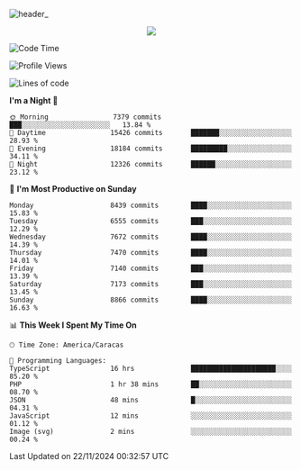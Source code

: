 ![header_](https://github.com/user-attachments/assets/4010d822-ccdc-4198-b608-18c773338d18)


<p align="center">
  <a href="http://www.github.com/thevacs">
    <img src="https://github-readme-streak-stats.herokuapp.com/?user=thevacs&stroke=ffffff&background=1c1917&ring=0891b2&fire=0891b2&currStreakNum=ffffff&currStreakLabel=0891b2&sideNums=ffffff&sideLabels=ffffff&dates=ffffff&hide_border=true" />
  </a>
</p>

<!--START_SECTION:waka-->
![Code Time](http://img.shields.io/badge/Code%20Time-3%2C090%20hrs%2012%20mins-blue)

![Profile Views](http://img.shields.io/badge/Profile%20Views-1-blue)

![Lines of code](https://img.shields.io/badge/From%20Hello%20World%20I%27ve%20Written-5.1%20million%20lines%20of%20code-blue)

**I'm a Night 🦉** 

```text
🌞 Morning                7379 commits        ███░░░░░░░░░░░░░░░░░░░░░░   13.84 % 
🌆 Daytime                15426 commits       ███████░░░░░░░░░░░░░░░░░░   28.93 % 
🌃 Evening                18184 commits       █████████░░░░░░░░░░░░░░░░   34.11 % 
🌙 Night                  12326 commits       ██████░░░░░░░░░░░░░░░░░░░   23.12 % 
```
📅 **I'm Most Productive on Sunday** 

```text
Monday                   8439 commits        ████░░░░░░░░░░░░░░░░░░░░░   15.83 % 
Tuesday                  6555 commits        ███░░░░░░░░░░░░░░░░░░░░░░   12.29 % 
Wednesday                7672 commits        ████░░░░░░░░░░░░░░░░░░░░░   14.39 % 
Thursday                 7470 commits        ████░░░░░░░░░░░░░░░░░░░░░   14.01 % 
Friday                   7140 commits        ███░░░░░░░░░░░░░░░░░░░░░░   13.39 % 
Saturday                 7173 commits        ███░░░░░░░░░░░░░░░░░░░░░░   13.45 % 
Sunday                   8866 commits        ████░░░░░░░░░░░░░░░░░░░░░   16.63 % 
```


📊 **This Week I Spent My Time On** 

```text
🕑︎ Time Zone: America/Caracas

💬 Programming Languages: 
TypeScript               16 hrs              █████████████████████░░░░   85.20 % 
PHP                      1 hr 38 mins        ██░░░░░░░░░░░░░░░░░░░░░░░   08.70 % 
JSON                     48 mins             █░░░░░░░░░░░░░░░░░░░░░░░░   04.31 % 
JavaScript               12 mins             ░░░░░░░░░░░░░░░░░░░░░░░░░   01.12 % 
Image (svg)              2 mins              ░░░░░░░░░░░░░░░░░░░░░░░░░   00.24 % 
```


 Last Updated on 22/11/2024 00:32:57 UTC
<!--END_SECTION:waka-->
